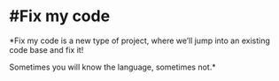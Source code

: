 # #Fix my code

*Fix my code is a new type of project, where we’ll jump into an existing code base and fix it!

Sometimes you will know the language, sometimes not.*
